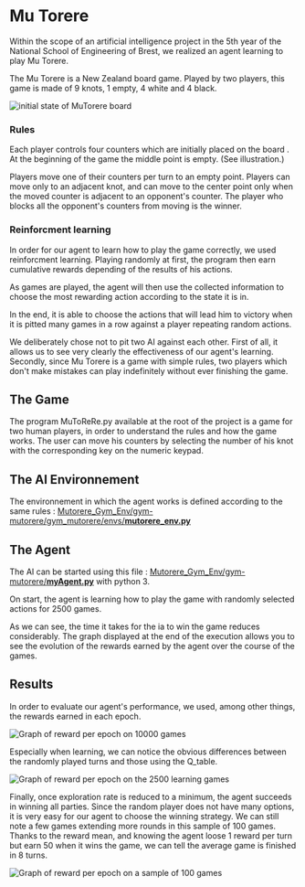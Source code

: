 # Mu Torere
Within the scope of an artificial intelligence project in the 5th year of the National School of Engineering of Brest, we realized an agent learning to play Mu Torere.

The Mu Torere is a New Zealand board game. Played by two players, this game is made of 9 knots, 1 empty, 4 white and 4 black.

![initial state of MuTorere board](https://upload.wikimedia.org/wikipedia/commons/thumb/5/5f/Mu_Torere.svg/langfr-1024px-Mu_Torere.svg.png)
### Rules
Each player controls four counters which are initially placed on the board . At the beginning of the game the  middle point is empty. (See illustration.)

Players move one of their counters per turn to an empty point. Players can move only to an adjacent knot, and can move to the center point  only when the moved counter is adjacent to an opponent's counter. The player who blocks all the opponent's counters from moving is the winner.

### Reinforcment learning
In order for our agent to learn how to play the game correctly, we used reinforcment learning. Playing randomly at first, the program then earn cumulative rewards depending of the results of his actions.

As games are played, the agent will then use the collected information to choose the most rewarding action according to the state it is in.

In the end, it is able to choose the actions that will lead him to victory when it is pitted many games in a row against a player repeating random actions.

We deliberately chose not to pit two AI against each other. First of all, it allows us to see very clearly the effectiveness of our agent's learning. Secondly, since Mu Torere is a game with simple rules, two players which don't make mistakes can play indefinitely without ever finishing the game.

## The Game
The program MuToReRe.py available at the root of the project is a game for two human players, in order to understand the rules and how the game works. The user can move his counters by selecting the number of his knot with the corresponding key on the numeric keypad.

## The AI Environnement
The environnement in which the agent works is defined according to the same rules :  [Mutorere_Gym_Env/gym-mutorere/gym_mutorere/envs/**mutorere_env.py**](https://git.enib.fr/t6lepoit/mu-torere-reinforcement/-/tree/master/Mutorere_Gym_Env/gym-mutorere/gym_mutorere/envs)

## The Agent
The AI can be started using this file : [Mutorere_Gym_Env/gym-mutorere/**myAgent.py**](https://git.enib.fr/t6lepoit/mu-torere-reinforcement/-/tree/master/Mutorere_Gym_Env/gym-mutorere) with python 3.

On start, the agent is learning how to play the game with randomly selected actions for 2500 games.

As we can see, the time it takes for the ia to win the game reduces considerably. The graph displayed at the end of the execution allows you to see the evolution of the rewards earned by the agent over the course of the games.

## Results
In order to evaluate our agent's performance, we used, among other things, the rewards earned in each epoch.

![Graph of reward per epoch on 10000 games](https://git.enib.fr/t6lepoit/mu-torere-reinforcement/-/raw/master/images/grande_zone.png)

Especially when learning, we can notice the obvious differences between the randomly played turns and those using the Q_table.

![Graph of reward per epoch on the 2500 learning games](https://git.enib.fr/t6lepoit/mu-torere-reinforcement/-/raw/master/images/apprentissage.png)

Finally, once exploration rate is reduced to a minimum, the agent succeeds in winning all parties. Since the random player does not have many options, it is very easy for our agent to choose the winning strategy. We can still note a few games extending more rounds in this sample of 100 games. Thanks to the reward mean, and knowing the agent loose 1 reward per turn but earn 50 when it wins the game, we can tell the average game is finished in 8 turns.

![Graph of reward per epoch on a sample of 100 games](https://git.enib.fr/t6lepoit/mu-torere-reinforcement/-/raw/master/images/resultats.png)
